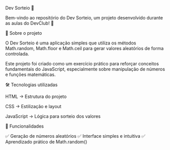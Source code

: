 Dev Sorteio 🎲

Bem-vindo ao repositório do Dev Sorteio, um projeto desenvolvido durante as aulas do DevClub! 🚀

📌 Sobre o projeto

O Dev Sorteio é uma aplicação simples que utiliza os métodos Math.random, Math.floor e Math.ceil para gerar valores aleatórios de forma controlada.

Este projeto foi criado como um exercício prático para reforçar conceitos fundamentais do JavaScript, especialmente sobre manipulação de números e funções matemáticas.

🛠️ Tecnologias utilizadas

HTML → Estrutura do projeto

CSS → Estilização e layout

JavaScript → Lógica para sorteio dos valores

🚀 Funcionalidades

✅ Geração de números aleatórios
✅ Interface simples e intuitiva
✅ Aprendizado prático de Math.random()
